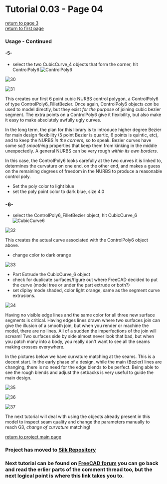 # Tutorial 0.03   - Page 04

[return to page 3](https://github.com/edwardvmills/NURBSlib_EVM/blob/gh-pages/Tutorial%200.03%20Point_onCurve%20ControlPoly4_segment%20ControlPoly6%20and%20CubicCurve6%20-%20page%2003.md)   
[return to first page](https://github.com/edwardvmills/NURBSlib_EVM/blob/gh-pages/Tutorial%200.03%20Point_onCurve%20ControlPoly4_segment%20ControlPoly6%20and%20CubicCurve6%20-%20page%2001.md)

### Usage - Continued
#### -5-

* select the two CubicCurve_4 objects that form the corner, hit ControlPoly6 ![ControlPoly6](https://github.com/edwardvmills/NURBSlib_EVM/blob/master/icons/ControlPoly6.png?raw=true)

![30](https://github.com/edwardvmills/NURBSlib_EVM/blob/master/Tutorial%20Models/Point_onCurve%20ControlPoly4_segment%20ControlPoly6%20and%20CubicCurve6/Point_onCurve%20ControlPoly4_segment%20ControlPoly6%20and%20CubicCurve6%2030.png?raw=true)

![31](https://github.com/edwardvmills/NURBSlib_EVM/blob/master/Tutorial%20Models/Point_onCurve%20ControlPoly4_segment%20ControlPoly6%20and%20CubicCurve6/Point_onCurve%20ControlPoly4_segment%20ControlPoly6%20and%20CubicCurve6%2031.png?raw=true)

This creates our first 6 point cubic NURBS control polygon, a ControlPoly6 of type ControlPoly6_FilletBezier. Once again, ControlPoly6 objects *can* be used to model directly, but they exist *for the purpose* of joining cubic bezier segment. The extra points on a ControlPoly6 give it flexibility, but also make it easy to make absolutely awfully ugly curves.

In the long term, the plan for this library is to introduce higher degree Bezier for main design flexibility (5 point Bezier is quartic, 6 points is quintic, etc), and to keep the NURBS *in the corners*, so to speak. Bezier curves have some *self smoothing* properties that keep them from kinking in the middle unexpectedly. A general NURBS can be very rough *within its own borders*.

In this case, the ControlPoly6 looks carefully at the two curves it is linked to, determines the curvature on one end, on the other end, and makes a guess on the remaining degrees of freedom in the NURBS to produce a reasonable control poly.

* Set the poly color to light blue
* set the poly point color to dark blue, size 4.0

### -6-

* select the ControlPoly6_FilletBezier object, hit CubicCurve_6 ![CubicCurve6](https://github.com/edwardvmills/NURBSlib_EVM/blob/master/icons/CubicCurve6.png?raw=true)

![32](https://github.com/edwardvmills/NURBSlib_EVM/blob/master/Tutorial%20Models/Point_onCurve%20ControlPoly4_segment%20ControlPoly6%20and%20CubicCurve6/Point_onCurve%20ControlPoly4_segment%20ControlPoly6%20and%20CubicCurve6%2032.png?raw=true)

This creates the actual curve associated with the ControlPoly6 object above.
* change color to dark orange

![33](https://github.com/edwardvmills/NURBSlib_EVM/blob/master/Tutorial%20Models/Point_onCurve%20ControlPoly4_segment%20ControlPoly6%20and%20CubicCurve6/Point_onCurve%20ControlPoly4_segment%20ControlPoly6%20and%20CubicCurve6%2033.png?raw=true)

* Part Extrude the CubicCurve_6 object
* check for duplicate surfaces/figure out where FreeCAD decided to put the curve (model tree or under the part extrude or both?)
* set diplay mode shaded, color light orange, same as the segment curve extrusions.

![34](https://github.com/edwardvmills/NURBSlib_EVM/blob/master/Tutorial%20Models/Point_onCurve%20ControlPoly4_segment%20ControlPoly6%20and%20CubicCurve6/Point_onCurve%20ControlPoly4_segment%20ControlPoly6%20and%20CubicCurve6%2034.png?raw=true)

Having no visible edge lines and the same color for all three new surface segments is critical. Having edges lines drawn where two surfaces join can give the illusion of a smooth join, but when you render or machine the model, there are no lines. All of a sudden the imperfections of the join will scream! Two surfaces side by side almost never look that bad, but when you patch many into a body, you really don't want to see all the seams making crosses everywhere.

In the pictures below we have curvature matching at the seams. This is a decent start. In the early phase of a design, while the main (Bezier) lines are changing, there is no need for the edge blends to be perfect. Being able to see the rough blends and adjust the setbacks is very useful to guide the main design.

![35](https://github.com/edwardvmills/NURBSlib_EVM/blob/master/Tutorial%20Models/Point_onCurve%20ControlPoly4_segment%20ControlPoly6%20and%20CubicCurve6/Point_onCurve%20ControlPoly4_segment%20ControlPoly6%20and%20CubicCurve6%2035.png?raw=true)

![36](https://github.com/edwardvmills/NURBSlib_EVM/blob/master/Tutorial%20Models/Point_onCurve%20ControlPoly4_segment%20ControlPoly6%20and%20CubicCurve6/Point_onCurve%20ControlPoly4_segment%20ControlPoly6%20and%20CubicCurve6%2036.png?raw=true)

![37](https://github.com/edwardvmills/NURBSlib_EVM/blob/master/Tutorial%20Models/Point_onCurve%20ControlPoly4_segment%20ControlPoly6%20and%20CubicCurve6/Point_onCurve%20ControlPoly4_segment%20ControlPoly6%20and%20CubicCurve6%2037.png?raw=true)

The next tutorial will deal with using the objects already present in this model to inspect seam quality and change the parameters manually to reach G3, *change of curvature* matching!

[return to project main page](http://edwardvmills.github.io/NURBSlib_EVM/)

### Project has moved to [Silk Repository](http://edwardvmills.github.io/Silk/)

### Next tutorial can be found on [FreeCAD forum](https://forum.freecadweb.org/viewtopic.php?f=22&t=23243&start=70#p188431) you can go back and read the erlier parts of the comment thread too, but the next logical point is where this link takes you to.
